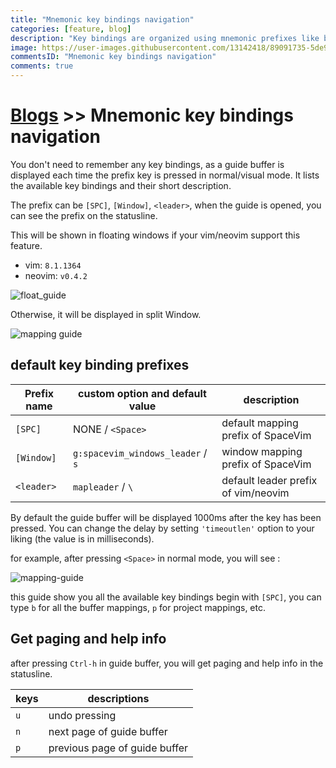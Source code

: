 ```yaml
---
title: "Mnemonic key bindings navigation"
categories: [feature, blog]
description: "Key bindings are organized using mnemonic prefixes like b for buffer, p for project, s for search, h for help, etc…"
image: https://user-images.githubusercontent.com/13142418/89091735-5de96a00-d3de-11ea-85e1-b0fc64537836.gif
commentsID: "Mnemonic key bindings navigation"
comments: true
---
```


# [Blogs](../blog/) >> Mnemonic key bindings navigation

You don't need to remember any key bindings, as a guide buffer is displayed each time the prefix key is pressed
in normal/visual mode. It lists the available key bindings and their short description.

The prefix can be `[SPC]`, `[Window]`, `<leader>`, when the guide is opened, you can
see the prefix on the statusline.

This will be shown in floating windows if your vim/neovim support this feature.

- vim: `8.1.1364`
- neovim: `v0.4.2`

![float_guide](https://user-images.githubusercontent.com/13142418/89091735-5de96a00-d3de-11ea-85e1-b0fc64537836.gif)

Otherwise, it will be displayed in split Window.

![mapping guide](https://user-images.githubusercontent.com/13142418/35568184-9a318082-058d-11e8-9d88-e0eafd1d498d.gif)

## default key binding prefixes

| Prefix name | custom option and default value                         | description                        |
| ----------- | ------------------------------------------------------- | ---------------------------------- |
| `[SPC]`     | NONE / `<Space>`                                        | default mapping prefix of SpaceVim |
| `[Window]`  | `g:spacevim_windows_leader` / `s`                       | window mapping prefix of SpaceVim  |
| `<leader>`  | `mapleader` / `\` | default leader prefix of vim/neovim |

By default the guide buffer will be displayed 1000ms after the key has been pressed. You can change the delay by setting `'timeoutlen'` option to your liking (the value is in milliseconds).

for example, after pressing `<Space>` in normal mode, you will see :

![mapping-guide](https://cloud.githubusercontent.com/assets/13142418/25778673/ae8c3168-3337-11e7-8536-ee78d59e5a9c.png)

this guide show you all the available key bindings begin with `[SPC]`, you can type `b` for all the buffer mappings, `p` for project mappings, etc.

## Get paging and help info

after pressing `Ctrl-h` in guide buffer, you will get paging and help info in the statusline.

| keys | descriptions                  |
| ---- | ----------------------------- |
| `u`  | undo pressing                 |
| `n`  | next page of guide buffer     |
| `p`  | previous page of guide buffer |
